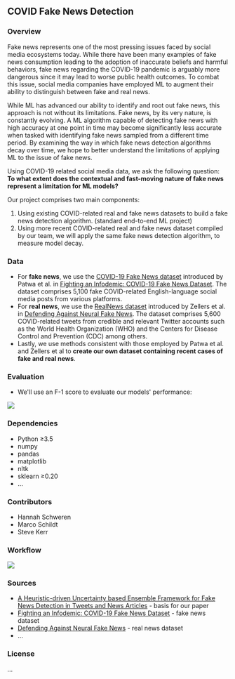 ## COVID Fake News Detection

### Overview
Fake news represents one of the most pressing issues faced by social media ecosystems today. While there have been many examples of fake news consumption leading to the adoption of inaccurate beliefs and harmful behaviors, fake news regarding the COVID-19 pandemic is arguably more dangerous since it may lead to worse public health outcomes. To combat this issue, social media companies have employed ML to augment their ability to distinguish between fake and real news.  

While ML has advanced our ability to identify and root out fake news, this approach is not without its limitations. Fake news, by its very nature, is constantly evolving. A ML algorithm capable of detecting fake news with high accuracy at one point in time may become significantly less accurate when tasked with identifying fake news sampled from a different time period. By examining the way in which fake news detection algorithms decay over time, we hope to better understand the limitations of applying ML to the issue of fake news.  

Using COVID-19 related social media data, we ask the following question: **To what extent does the contextual and fast-moving nature of fake news represent a limitation for ML models?**  

Our project comprises two main components:
1. Using existing COVID-related real and fake news datasets to build a fake news detection algorithm. (standard end-to-end ML project)
2. Using more recent COVID-related real and fake news dataset compiled by our team, we will apply the same fake news detection algorithm, to measure model decay. 

### Data 
* For **fake news**, we use the [COVID-19 Fake News dataset](https://paperswithcode.com/dataset/covid-19-fake-news-dataset) introduced by Patwa et al. in [Fighting an Infodemic: COVID-19 Fake News Dataset](https://paperswithcode.com/paper/fighting-an-infodemic-covid-19-fake-news). The dataset comprises 5,100 fake COVID-related English-language social media posts from various platforms.
* For **real news**, we use the [RealNews dataset](https://paperswithcode.com/dataset/realnews) introduced by Zellers et al. in [Defending Against Neural Fake News](https://paperswithcode.com/paper/defending-against-neural-fake-news). The dataset comprises 5,600 COVID-related tweets from credible and relevant Twitter accounts such as the World Health Organization (WHO) and the Centers for Disease Control and Prevention (CDC) among others.
* Lastly, we use methods consistent with those employed by Patwa et al. and Zellers et al to **create our own dataset containing recent cases of fake and real news**.

### Evaluation
* We'll use an F-1 score to evaluate our models' performance:
<img src="https://render.githubusercontent.com/render/math?math=\text{F-1}=\frac{2*Precision*Recall}{Precision+Recall}=\frac{2*TP}{2*TP+FP+FN}">

### Dependencies
* Python ≥3.5
* numpy
* pandas
* matplotlib
* nltk
* sklearn ≥0.20
* ...

### Contributors 
* Hannah Schweren
* Marco Schildt
* Steve Kerr

### Workflow
<img src="https://raw.githubusercontent.com/smkerr/COVID-fake-news-detection/img/workflow.png">

### Sources
* [A Heuristic-driven Uncertainty based Ensemble Framework for Fake News Detection in Tweets and News Articles](https://arxiv.org/abs/2104.01791) - basis for our paper
* [Fighting an Infodemic: COVID-19 Fake News Dataset](https://paperswithcode.com/paper/fighting-an-infodemic-covid-19-fake-news) - fake news dataset
* [Defending Against Neural Fake News](https://paperswithcode.com/paper/defending-against-neural-fake-news) - real news dataset 
* ...

### License
...
